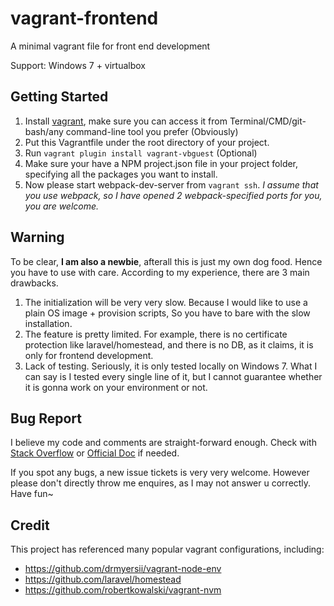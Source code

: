 vagrant-frontend
===============

A minimal vagrant file for front end development

Support: Windows 7 + virtualbox

Getting Started
----------------

1. Install [vagrant](https://www.vagrantup.com/downloads.html), make sure you can access it from Terminal/CMD/git-bash/any command-line tool you prefer (Obviously)
2. Put this Vagrantfile under the root directory of your project.
3. Run `vagrant plugin install vagrant-vbguest` (Optional)
4. Make sure your have a NPM project.json file in your project folder, specifying all the packages you want to install.
5. Now please start webpack-dev-server from `vagrant ssh`. *I assume that you use webpack, so I have opened 2 webpack-specified ports for you, you are welcome.*

Warning
-------

To be clear, **I am also a newbie**, afterall this is just my own dog food. Hence you have to use with care. According to my experience, there are 3 main drawbacks.

1. The initialization will be very very slow. Because I would like to use a plain OS image + provision scripts, So you have to bare with the slow installation.
2. The feature is pretty limited. For example, there is no certificate protection like laravel/homestead, and there is no DB, as it claims, it is only for frontend development.
3. Lack of testing. Seriously, it is only tested locally on Windows 7. What I can say is I tested every single line of it, but I cannot guarantee whether it is gonna work on your environment or not.

Bug Report
----------

I believe my code and comments are straight-forward enough. Check with [Stack Overflow](http://stackoverflow.com/questions/tagged/vagrant) or [Official Doc](https://www.vagrantup.com/docs/) if needed.

If you spot any bugs, a new issue tickets is very very welcome.
However please don't directly throw me enquires, as I may not answer u correctly.
Have fun~

Credit
--------
This project has referenced many popular vagrant configurations, including:

* https://github.com/drmyersii/vagrant-node-env
* https://github.com/laravel/homestead
* https://github.com/robertkowalski/vagrant-nvm
